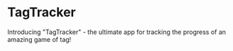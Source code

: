 # TagTracker
Introducing "TagTracker" - the ultimate app for tracking the progress of an amazing game of tag!
